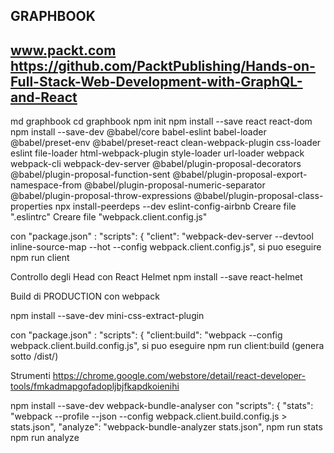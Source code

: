 GRAPHBOOK
--- 
www.packt.com
https://github.com/PacktPublishing/Hands-on-Full-Stack-Web-Development-with-GraphQL-and-React
--- 
md graphbook
cd graphbook
npm init
npm install --save react react-dom
npm install --save-dev @babel/core babel-eslint babel-loader @babel/preset-env @babel/preset-react clean-webpack-plugin css-loader eslint file-loader html-webpack-plugin style-loader url-loader webpack webpack-cli webpack-dev-server @babel/plugin-proposal-decorators @babel/plugin-proposal-function-sent @babel/plugin-proposal-export-namespace-from @babel/plugin-proposal-numeric-separator @babel/plugin-proposal-throw-expressions @babel/plugin-proposal-class-properties
npx install-peerdeps --dev eslint-config-airbnb
Creare file ".eslintrc"
Creare file "webpack.client.config.js"

con "package.json" :
"scripts": {
    "client": "webpack-dev-server --devtool inline-source-map --hot --config webpack.client.config.js",
si puo eseguire
npm run client

Controllo degli Head con React Helmet
npm install --save react-helmet


Build di PRODUCTION con webpack

npm install --save-dev mini-css-extract-plugin

con "package.json" :
"scripts": {
    "client:build": "webpack --config webpack.client.build.config.js",
si puo eseguire
npm run client:build
(genera sotto /dist/)

Strumenti
https://chrome.google.com/webstore/detail/react-developer-tools/fmkadmapgofadopljbjfkapdkoienihi

npm install --save-dev webpack-bundle-analyser
con
  "scripts": {
    "stats": "webpack --profile --json --config webpack.client.build.config.js > stats.json",
    "analyze": "webpack-bundle-analyzer stats.json",
npm run stats
npm run analyze

